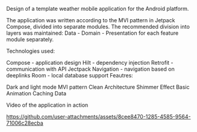 Design of a template weather mobile application for the Android platform.

The application was written according to the MVI pattern in Jetpack Compose, divided into separate modules. The recommended division into layers was maintained: Data - Domain - Presentation for each feature module separately.

Technologies used:

Compose - application design
Hilt - dependency injection
Retrofit - communication with API
Jectpack Navigation - navigation based on deeplinks
Room - local database support
Feautres:

Dark and light mode
MVI pattern
Clean Architecture
Shimmer Effect
Basic Animation
Caching Data


Video of the application in action

https://github.com/user-attachments/assets/8cee8470-1285-4585-9564-71006c28ecba


